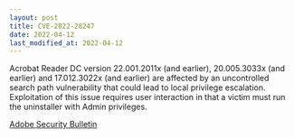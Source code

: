 ```yaml
---
layout: post
title: CVE-2022-28247
date: 2022-04-12
last_modified_at: 2022-04-12
---
```


Acrobat Reader DC version 22.001.2011x (and earlier), 20.005.3033x (and earlier) and 17.012.3022x (and earlier) are affected by an uncontrolled search path vulnerability that could lead to local privilege escalation. Exploitation of this issue requires user interaction in that a victim must run the uninstaller with Admin privileges.

[Adobe Security Bulletin](https://helpx.adobe.com/security/products/acrobat/apsb22-16.html)